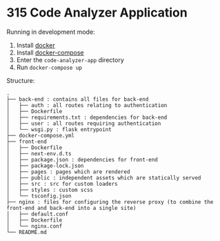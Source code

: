 315 Code Analyzer Application
=============================

Running in development mode:
1. Install [docker](https://www.docker.com/)
2. Install [docker-compose](https://docs.docker.com/compose/install/)
3. Enter the `code-analyzer-app` directory
4. Run `docker-compose up`

Structure:
```
.
├── back-end : contains all files for back-end
│   ├── auth : all routes relating to authentication
│   ├── Dockerfile
│   ├── requirements.txt : dependencies for back-end 
│   ├── user : all routes requiring authentication
│   └── wsgi.py : flask entrypoint
├── docker-compose.yml
├── front-end
│   ├── Dockerfile
│   ├── next-env.d.ts
│   ├── package.json : dependencies for front-end
│   ├── package-lock.json
│   ├── pages : pages which are rendered
│   ├── public : independent assets which are statically served 
│   ├── src : src for custom loaders
│   ├── styles : custom scss
│   └── tsconfig.json
├── nginx : files for configuring the reverse proxy (to combine the front-end and back-end into a single site)
│   ├── default.conf
│   ├── Dockerfile
│   └── nginx.conf
└── README.md
```